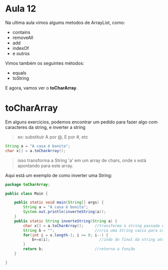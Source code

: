 # Aula 12

Na ultima aula vimos algums metodos de ArrayList, como:
- contains
- removeAll
- add
- indexOf
- e outros

Vimos também os seguintes métodos:
- equals
- toString

E agora, vamos ver o **toCharArray**.


# toCharArray

Em alguns exercicios, podemos encontrar um pedido para fazer algo com caracteres da string, e inverter a string

> ex: substituir A por @, E por #, etc


```java
String a = "A casa é bonita";
char x[] = a.toCharArray();
```
> isso transforma a String 'a' em um array de chars, onde x está apontando para este array.

Aqui está um exemplo de como inverter uma String:

```java
package toCharArray;

public class Main {

	public static void main(String[] args) {
		String a = "A casa é bonita";
		System.out.println(inverteString(a));
	}
	public static String inverteString(String a) {
		char x[] = a.toCharArray();     //transforma a string passada em toCharArray
		String b = "";                  //cria uma String vazia para concatenar os valores
		for(int i = x.length-1; i >= 0; i--) {
			b+=x[i];                      //indo do final da string ate o inicio, e concatenando os valores
		}
		return b;                       //retorna a função
	}

}
```


